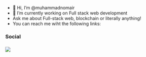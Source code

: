 - 👋 Hi, I’m @muhammadnomair
- 🌱 I’m currently working on Full stack web development
- Ask me about Full-stack web, blockchain or literally anything!
- You can reach me wiht the following links:


<h3>Social<h3>
<img src="https://img.icons8.com/external-flatart-icons-outline-flatarticons/64/000000/external-developing-programming-and-coding-flatart-icons-outline-flatarticons-1.png"/>
